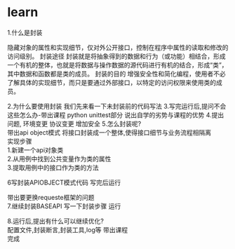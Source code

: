 # learn

1.什么是封装

隐藏对象的属性和实现细节，仅对外公开接口，控制在程序中属性的读取和修改的访问级别。
封装途径
封装就是将抽象得到的数据和行为（或功能）相结合，形成一个有机的整体，也就是将数据与操作数据的源代码进行有机的结合，形成“类”，其中数据和函数都是类的成员。
封装的目的
增强安全性和简化编程，使用者不必了解具体的实现细节，而只是要通过外部接口，以特定的访问权限来使用类的成员。

2.为什么要使用封装
我们先来看一下未封装前的代码写法 
3.写完运行后,提问不会这些怎么办-带出课程 python unittest部分   说出自学的劣势与课程的优势
4.提出问题, 
环境变更
协议变更
增加安全
5.怎么封装呢?  
带出api object模式  将接口封装成一个整体,使得接口细节与业务流程相隔离    
实现步骤   
1.新建一个api对象类  
2.从用例中找到公共变量作为类的属性  
3.提取用例中的接口作为类的方法  

6写封装APIOBJECT模式代码 写完后运行  

带出要更换requeste框架的问题  
7.继续封装BASEAPI  写一下封装步骤 运行  

8.运行后,提出有什么可以继续优化?  
配置文件,封装断言,封装工具,log等  带出课程  
完成  
  
